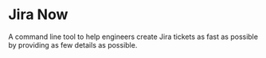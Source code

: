 # Jira Now

A command line tool to help engineers create Jira tickets as fast as possible by providing as few details as possible.
